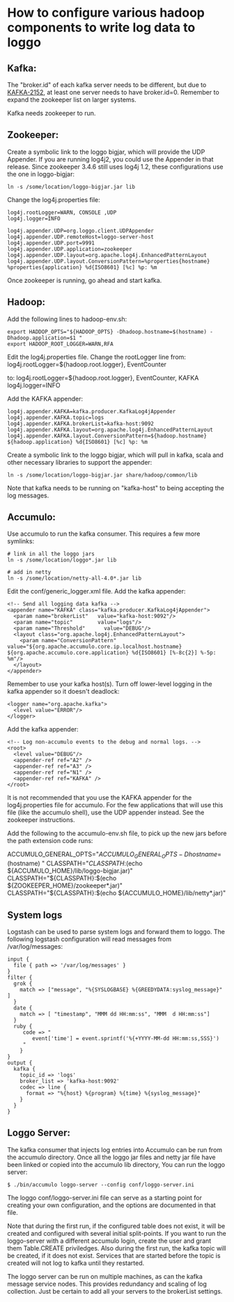 <!--
Licensed to the Apache Software Foundation (ASF) under one or more
contributor license agreements.  See the NOTICE file distributed with
this work for additional information regarding copyright ownership.
The ASF licenses this file to You under the Apache License, Version 2.0
(the "License"); you may not use this file except in compliance with
the License.  You may obtain a copy of the License at

    http://www.apache.org/licenses/LICENSE-2.0

Unless required by applicable law or agreed to in writing, software
distributed under the License is distributed on an "AS IS" BASIS,
WITHOUT WARRANTIES OR CONDITIONS OF ANY KIND, either express or implied.
See the License for the specific language governing permissions and
limitations under the License.
-->

How to configure various hadoop components to write log data to loggo
======

Kafka:
------
The "broker.id" of each kafka server needs to be different, but due to [KAFKA-2152][1], at least one server needs to have broker.id=0. Remember to expand the zookeeper list on larger systems.

Kafka needs zookeeper to run.

Zookeeper:
----------

Create a symbolic link to the loggo bigjar, which will provide the UDP Appender. If you are running log4j2, you could use the Appender in that release. Since zookeeper 3.4.6 still uses log4j 1.2, these configurations use the one in loggo-bigjar:

	ln -s /some/location/loggo-bigjar.jar lib

Change the log4j.properties file:

	log4j.rootLogger=WARN, CONSOLE ,UDP
	log4j.logger=INFO

	log4j.appender.UDP=org.loggo.client.UDPAppender
	log4j.appender.UDP.remoteHost=loggo-server-host
	log4j.appender.UDP.port=9991
	log4j.appender.UDP.application=zookeeper
	log4j.appender.UDP.layout=org.apache.log4j.EnhancedPatternLayout
	log4j.appender.UDP.layout.ConversionPattern=%properties{hostname} %properties{application} %d{ISO8601} [%c] %p: %m

Once zookeeper is running, go ahead and start kafka.


Hadoop:
-------

Add the following lines to hadoop-env.sh:

	export HADDOP_OPTS="${HADOOP_OPTS} -Dhadoop.hostname=$(hostname) -Dhadoop.application=$1 "
	export HADOOP_ROOT_LOGGER=WARN,RFA

Edit the log4j.properties file. Change the rootLogger line from:
	log4j.rootLogger=${hadoop.root.logger}, EventCounter

to:
	log4j.rootLogger=${hadoop.root.logger}, EventCounter, KAFKA
	log4j.logger=INFO

Add the KAFKA appender:

	log4j.appender.KAFKA=kafka.producer.KafkaLog4jAppender
	log4j.appender.KAFKA.topic=logs
	log4j.appender.KAFKA.brokerList=kafka-host:9092
	log4j.appender.KAFKA.layout=org.apache.log4j.EnhancedPatternLayout
	log4j.appender.KAFKA.layout.ConversionPattern=${hadoop.hostname} ${hadoop.application} %d{ISO8601} [%c] %p: %m

Create a symbolic link to the loggo bigjar, which will pull in kafka, scala and other necessary libraries to 
support the appender:

	ln -s /some/location/loggo-bigjar.jar share/hadoop/common/lib

Note that kafka needs to be running on "kafka-host" to being accepting the log messages.

Accumulo:
---------

Use accumulo to run the kafka consumer.  This requires a few more symlinks:

	# link in all the loggo jars
	ln -s /some/location/loggo*.jar lib

	# add in netty
	ln -s /some/location/netty-all-4.0*.jar lib

Edit the conf/generic_logger.xml file.  Add the kafka appender:

	<!-- Send all logging data kafka -->
	<appender name="KAFKA" class="kafka.producer.KafkaLog4jAppender">
	  <param name="brokerList"   value="kafka-host:9092"/>
	  <param name="topic"        value="logs"/>
	  <param name="Threshold"      value="DEBUG"/>
	  <layout class="org.apache.log4j.EnhancedPatternLayout">
	    <param name="ConversionPattern" value="${org.apache.accumulo.core.ip.localhost.hostname} ${org.apache.accumulo.core.application} %d{ISO8601} [%-8c{2}] %-5p: %m"/>
	  </layout>
	</appender>

Remember to use your kafka host(s). Turn off lower-level logging in the kafka appender so it doesn't deadlock:

	<logger name="org.apache.kafka">
	  <level value="ERROR"/>
	</logger>

Add the kafka appender:

	<!-- Log non-accumulo events to the debug and normal logs. -->
	<root>
	  <level value="DEBUG"/>
	  <appender-ref ref="A2" />
	  <appender-ref ref="A3" />
	  <appender-ref ref="N1" />
	  <appender-ref ref="KAFKA" />
	</root>

It is not recommended that you use the KAFKA appender for the log4j.properties file for accumulo.  For the few applications that will use this file (like the accumulo shell), use the UDP appender instead. See the zookeeper instructions.

Add the following to the accumulo-env.sh file, to pick up the new jars before the path extension code runs:

ACCUMULO_GENERAL_OPTS="${ACCUMULO_GENERAL_OPTS} -Dhostname=$(hostname) "
CLASSPATH="${CLASSPATH}:$(echo ${ACCUMULO_HOME}/lib/loggo-bigjar.jar)"
CLASSPATH="${CLASSPATH}:$(echo ${ZOOKEEPER_HOME}/zookeeper*.jar)"
CLASSPATH="${CLASSPATH}:$(echo ${ACCUMULO_HOME}/lib/netty*.jar)"


System logs
-----------

Logstash can be used to parse system logs and forward them to loggo.  The following logstash configuration will
read messages from /var/log/messages:

	input { 
	  file { path => '/var/log/messages' }
	}
	filter {
	  grok {
	    match => ["message", "%{SYSLOGBASE} %{GREEDYDATA:syslog_message}" ]
	  }
	  date { 
	    match => [ "timestamp", "MMM dd HH:mm:ss", "MMM  d HH:mm:ss"]
	  }
	  ruby {
	     code => "
	        event['time'] = event.sprintf('%{+YYYY-MM-dd HH:mm:ss,SSS}')
	     "
	    }
	}
	output { 
	  kafka { 
	    topic_id => 'logs' 
	    broker_list => 'kafka-host:9092'
	    codec => line { 
	      format => "%{host} %{program} %{time} %{syslog_message}" 
	    }
	  }
	}

Loggo Server:
-------------

The kafka consumer that injects log entries into Accumulo can be run from the accumulo directory.  Once all the 
loggo jar files and netty jar file have been linked or copied into the accumulo lib directory, You can run the
loggo server:

	$ ./bin/accumulo loggo-server --config conf/loggo-server.ini

The loggo conf/loggo-server.ini file can serve as a starting point for creating your own configuration, and the
options are documented in that file.

Note that during the first run, if the configured table does not exist, it will be created and configured with
several initial split-points.  If you want to run the loggo-server with a different accumulo login, create the
user and grant them Table.CREATE priviledges.  Also during the first run, the kafka topic will be created, if it
does not exist. Services that are started before the topic is created will not log to kafka until they restarted.

The loggo server can be run on multiple machines, as can the kafka message service nodes.  This provides redundancy
and scaling of log collection.  Just be certain to add all your servers to the brokerList settings.

[1]: https://issues.apache.org/jira/browse/KAFKA-2152
